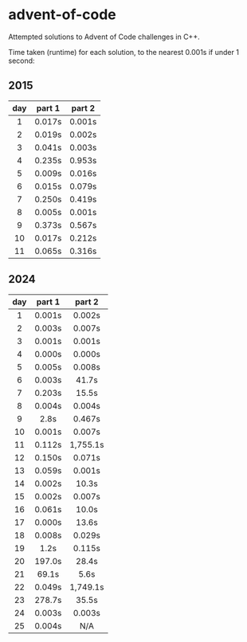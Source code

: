 # advent-of-code
Attempted solutions to Advent of Code challenges in C++.

Time taken (runtime) for each solution, to the nearest 0.001s if under 1 second:

## **2015**

|  day  |  part 1  |  part 2  |
| :---: | :------: | :------: |
| 1     | 0.017s   | 0.001s   |
| 2     | 0.019s   | 0.002s   |
| 3     | 0.041s   | 0.003s   |
| 4     | 0.235s   | 0.953s   |
| 5     | 0.009s   | 0.016s   |
| 6     | 0.015s   | 0.079s   |
| 7     | 0.250s   | 0.419s   |
| 8     | 0.005s   | 0.001s   |
| 9     | 0.373s   | 0.567s   |
| 10    | 0.017s   | 0.212s   |
| 11    | 0.065s   | 0.316s   |

## **2024**

|  day  |  part 1  |  part 2  |
| :---: | :------: | :------: |
| 1     | 0.001s   | 0.002s   |
| 2     | 0.003s   | 0.007s   |
| 3     | 0.001s   | 0.001s   |
| 4     | 0.000s   | 0.000s   |
| 5     | 0.005s   | 0.008s   |
| 6     | 0.003s   | 41.7s    |
| 7     | 0.203s   | 15.5s    |
| 8     | 0.004s   | 0.004s   |
| 9     | 2.8s     | 0.467s   |
| 10    | 0.001s   | 0.007s   |
| 11    | 0.112s   | 1,755.1s |
| 12    | 0.150s   | 0.071s   |
| 13    | 0.059s   | 0.001s   |
| 14    | 0.002s   | 10.3s    |
| 15    | 0.002s   | 0.007s   |
| 16    | 0.061s   | 10.0s    |
| 17    | 0.000s   | 13.6s    |
| 18    | 0.008s   | 0.029s   |
| 19    | 1.2s     | 0.115s   |
| 20    | 197.0s   | 28.4s    |
| 21    | 69.1s    | 5.6s     |
| 22    | 0.049s   | 1,749.1s |
| 23    | 278.7s   | 35.5s    |
| 24    | 0.003s   | 0.003s   |
| 25    | 0.004s   | N/A      |
